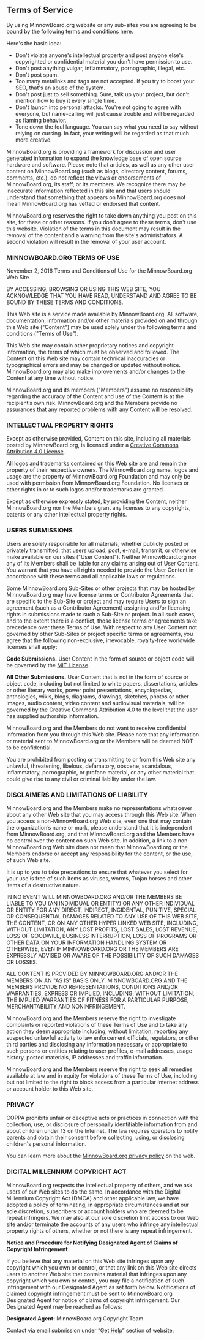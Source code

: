 ## Terms of Service

By using MinnowBoard.org website or any sub-sites you are agreeing to be bound
by the following terms and conditions here.

Here's the basic idea:

-	Don't violate anyone's intellectual property and post anyone else's copyrighted
    or confidential material you don't have permission to use.
-	Don't post anything vulgar, inflammatory, pornographic, illegal, etc.
-	Don't post spam.
-	Too many metalinks and tags are not accepted. If you try to boost your SEO,
    that's an abuse of the system.
-	Don't post just to sell something. Sure, talk up your project, but don't mention
    how to buy it every single time.
-	Don't launch into personal attacks. You're not going to agree with everyone,
    but name-calling will just cause trouble and will be regarded as flaming behavior.
-	Tone down the foul language. You can say what you need to say without relying
    on cursing. In fact, your writing will be regarded as that much more creative.

MinnowBoard.org is providing a framework for discussion and user generated
information to expand the knowledge base of open source hardware and software.
Please note that articles, as well as any other user content on MinnowBoard.org
(such as blogs, directory content, forums, comments, etc.), do not reflect the
views or endorsements of MinnowBoard.org, its staff, or its members. We recognize
there may be inaccurate information reflected in this site and that users should
understand that something that appears on MinnowBoard.org does not mean
MinnowBoard.org has vetted or endorsed that content.

MinnowBoard.org reserves the right to take down anything you post on this site,
for these or other reasons. If you don't agree to these terms, don't use this
website. Violation of the terms in this document may result in the removal of
the content and a warning from the site's administrators. A second violation will
result in the removal of your user account.


### MINNOWBOARD.ORG TERMS OF USE

November 2, 2016
Terms and Conditions of Use for the MinnowBoard.org Web Site

BY ACCESSING, BROWSING OR USING THIS WEB SITE, YOU ACKNOWLEDGE THAT YOU HAVE READ,
UNDERSTAND AND AGREE TO BE BOUND BY THESE TERMS AND CONDITIONS.

This Web site is a service made available by MinnowBoard.org. All software,
documentation, information and/or other materials provided on and through this
Web site ("Content") may be used solely under the following terms and conditions
("Terms of Use").

This Web site may contain other proprietary notices and copyright information,
the terms of which must be observed and followed. The Content on this Web site
may contain technical inaccuracies or typographical errors and may be changed or
updated without notice. MinnowBoard.org may also make improvements and/or changes
to the Content at any time without notice.

MinnowBoard.org and its members ("Members") assume no responsibility regarding
the accuracy of the Content and use of the Content is at the recipient’s own risk.
MinnowBoard.org and the Members provide no assurances that any reported problems
with any Content will be resolved.


### INTELLECTUAL PROPERTY RIGHTS

Except as otherwise provided, Content on this site, including all materials
posted by MinnowBoard.org, is licensed under a [Creative Commons Attribution
4.0 License](https://creativecommons.org/licenses/by/4.0/legalcode).

All logos and trademarks contained on this Web site are and remain the property
of their respective owners. The MinnowBoard.org name, logos and usage are the
property of MinnowBoard.org Foundation and may only be used with permission from
MinnowBoard.org Foundation. No licenses or other rights in or to such logos and/or
trademarks are granted.

Except as otherwise expressly stated, by providing the Content, neither MinnowBoard.org
nor the Members grant any licenses to any copyrights, patents or any other
intellectual property rights.


### USERS SUBMISSIONS

Users are solely responsible for all materials, whether publicly posted or privately
transmitted, that users upload, post, e-mail, transmit, or otherwise make available
on our sites ("User Content"). Neither MinnowBoard.org nor any of its Members
shall be liable for any claims arising out of User Content. You warrant that you
have all rights needed to provide the User Content in accordance with these terms
and all applicable laws or regulations.

Some MinnowBoard.org Sub-Sites or other projects that may be hosted by MinnowBoard.org
may have license terms or Contributor Agreements that are specific to the Sub-Site
or project and may require Users to sign an agreement (such as a Contributor
Agreement) assigning and/or licensing rights in submissions made to such a Sub-Site
or project. In all such cases, and to the extent there is a conflict, those license
terms or agreements take precedence over these Terms of Use. With respect to any
User Content not governed by other Sub-Sites or project specific terms or agreements,
you agree that the following non-exclusive, irrevocable, royalty-free worldwide
licenses shall apply:

**Code Submissions.** User Content in the form of source or object code will be
governed by the [MIT License](https://opensource.org/licenses/MIT).

**All Other Submissions.** User Content that is not in the form of source or object
code, including but not limited to white papers, dissertations, articles or other
literary works, power point presentations, encyclopedias, anthologies, wikis, blogs,
diagrams, drawings, sketches, photos or other images, audio content, video content
and audiovisual materials, will be governed by the Creative Commons Attribution 4.0
to the level that the user has supplied authorship information.

MinnowBoard.org and the Members do not want to receive confidential information
from you through this Web site. Please note that any information or material sent
to MinnowBoard.org or the Members will be deemed NOT to be confidential.

You are prohibited from posting or transmitting to or from this Web site any
unlawful, threatening, libelous, defamatory, obscene, scandalous, inflammatory,
pornographic, or profane material, or any other material that could give rise
to any civil or criminal liability under the law.


### DISCLAIMERS AND LIMITATIONS OF LIABILITY

MinnowBoard.org and the Members make no representations whatsoever about any other
Web site that you may access through this Web site. When you access a non-MinnowBoard.org
Web site, even one that may contain the organization’s name or mark, please
understand that it is independent from MinnowBoard.org, and that MinnowBoard.org
and the Members have no control over the content on such Web site. In addition,
a link to a non-MinnowBoard.org Web site does not mean that MinnowBoard.org or
the Members endorse or accept any responsibility for the content, or the use, of
such Web site.

It is up to you to take precautions to ensure that whatever you select for your
use is free of such items as viruses, worms, Trojan horses and other items of a
destructive nature.

IN NO EVENT WILL MINNOWBOARD.ORG AND/OR THE MEMBERS BE LIABLE TO YOU (AN INDIVIDUAL
OR ENTITY) OR ANY OTHER INDIVIDUAL OR ENTITY FOR ANY DIRECT, INDIRECT, INCIDENTAL,
PUNITIVE, SPECIAL OR CONSEQUENTIAL DAMAGES RELATED TO ANY USE OF THIS WEB SITE,
THE CONTENT, OR ON ANY OTHER HYPER LINKED WEB SITE, INCLUDING, WITHOUT LIMITATION,
ANY LOST PROFITS, LOST SALES, LOST REVENUE, LOSS OF GOODWILL, BUSINESS INTERRUPTION,
LOSS OF PROGRAMS OR OTHER DATA ON YOUR INFORMATION HANDLING SYSTEM OR OTHERWISE,
EVEN IF MINNOWBOARD.ORG OR THE MEMBERS ARE EXPRESSLY ADVISED OR AWARE OF THE
POSSIBILITY OF SUCH DAMAGES OR LOSSES.

ALL CONTENT IS PROVIDED BY MINNOWBOARD.ORG AND/OR THE MEMBERS ON AN "AS IS" BASIS
ONLY. MINNOWBOARD.ORG AND THE MEMBERS PROVIDE NO REPRESENTATIONS, CONDITIONS AND/OR
WARRANTIES, EXPRESS OR IMPLIED, INCLUDING, WITHOUT LIMITATION, THE IMPLIED WARRANTIES
OF FITNESS FOR A PARTICULAR PURPOSE, MERCHANTABILITY AND NONINFRINGEMENT.

MinnowBoard.org and the Members reserve the right to investigate complaints or
reported violations of these Terms of Use and to take any action they deem appropriate
including, without limitation, reporting any suspected unlawful activity to law
enforcement officials, regulators, or other third parties and disclosing any
information necessary or appropriate to such persons or entities relating to user
profiles, e-mail addresses, usage history, posted materials, IP addresses and
traffic information.

MinnowBoard.org and the Members reserve the right to seek all remedies available
at law and in equity for violations of these Terms of Use, including but not
limited to the right to block access from a particular Internet address or account
holder to this Web site.


### PRIVACY

COPPA prohibits unfair or deceptive acts or practices in connection with the
collection, use, or disclosure of personally identifiable information from and
about children under 13 on the Internet. The law requires operators to notify
parents and obtain their consent before collecting, using, or disclosing children's
personal information.

You can learn more about the [MinnowBoard.org privacy policy](privacy-policy) on the web.


### DIGITAL MILLENNIUM COPYRIGHT ACT

MinnowBoard.org respects the intellectual property of others, and we ask users of
our Web sites to do the same. In accordance with the Digital Millennium Copyright
Act (DMCA) and other applicable law, we have adopted a policy of terminating, in
appropriate circumstances and at our sole discretion, subscribers or account
holders who are deemed to be repeat infringers. We may also at our sole discretion
limit access to our Web site and/or terminate the accounts of any users who
infringe any intellectual property rights of others, whether or not there is any
repeat infringement.

**Notice and Procedure for Notifying Designated Agent of Claims of Copyright Infringement**

If you believe that any material on this Web site infringes upon any copyright
which you own or control, or that any link on this Web site directs users to
another Web site that contains material that infringes upon any copyright which
you own or control, you may file a notification of such infringement with our
Designated Agent as set forth below. Notifications of claimed copyright infringement
must be sent to MinnowBoard.org Designated Agent for notice of claims of copyright
infringement. Our Designated Agent may be reached as follows:

**Designated Agent:** MinnowBoard.org Copyright Team

Contact via email submission under [“Get Help”](help) section of website.
